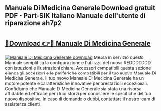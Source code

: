## Manuale Di Medicina Generale Download gratuit PDF - Part-SIK Italiano Manuale dell'utente di riparazione ah7p2

# <h2><a href="http://dfdy6l.blite.top/?on=Manuale+Di+Medicina+Generale">🔗Download 👉🔴 Manuale Di Medicina Generale</a></h2>

[![Manuale Di Medicina Generale download](https://i.imgur.com/lujVjoI.png)](http://dfdy6l.blite.top/?on=Manuale+Di+Medicina+Generale)
Messa in servizio questo Manuale semplifica la configurazione e l'utilizzo del nuovo REDDDDDDD con istruzioni e illustrazioni chiare. Accessori compatibili questa sezione elenca gli accessori e le periferiche compatibili per il tuo nuovo Manuale Di Medicina Generale. Il tuo nuovo Manuale Di Medicina Generale ha un motore potente e caratteristiche innovative per prestazioni eccezionali. Confidiamo che Manuale Di Medicina Generale sia stata una risorsa affidabile ed efficace per i tuoi sforzi per conoscere le specifiche del tuo nuovo dispositivo. In caso di domande o dubbi, contattare il nostro team di assistenza clienti.
